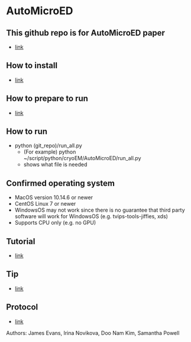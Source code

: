 # AutoMicroED

## This github repo is for AutoMicroED paper
   - [link](https://www.biorxiv.org/content/10.1101/2021.12.13.472146v2)

## How to install
   - [link](./reference/install.md)

## How to prepare to run
   - [link](./reference/how_to_prepare_to_run.md)

## How to run
   - python (git_repo)/run_all.py
      - (For example) python ~/script/python/cryoEM/AutoMicroED/run_all.py
      - shows what file is needed

## Confirmed operating system
   - MacOS version 10.14.6 or newer
   - CentOS Linux 7 or newer
   - WindowsOS may not work since there is no guarantee that third party software will work for WindowsOS (e.g. tvips-tools-jiffies, xds)
   - Supports CPU only (e.g. no GPU)

## Tutorial
   - [link](./reference/tutorial.md)

## Tip
   - [link](./reference/tip.md)

## Protocol
   - [link](./reference/protocol.md)

Authors: James Evans, Irina Novikova, Doo Nam Kim, Samantha Powell
